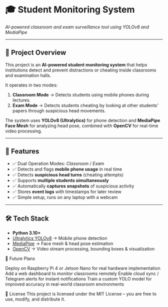 # 🎓 Student Monitoring System  
*AI-powered classroom and exam surveillance tool using YOLOv8 and MediaPipe*

---

## 📌 Project Overview
This project is an **AI-powered student monitoring system** that helps institutions detect and prevent distractions or cheating inside classrooms and examination halls.

It operates in two modes:
1. **Classroom Mode** → Detects students using mobile phones during lectures.  
2. **Exam Mode** → Detects students cheating by looking at other students’ papers through suspicious head movements.  

The system uses **YOLOv8 (Ultralytics)** for phone detection and **MediaPipe Face Mesh** for analyzing head pose, combined with **OpenCV** for real-time video processing.

---

## 🚀 Features
- ✅ Dual Operation Modes: *Classroom* / *Exam*  
- ✅ Detects and flags **mobile phone usage** in real time  
- ✅ Detects **suspicious head turns** (cheating attempts)  
- ✅ Supports **multiple students simultaneously**  
- ✅ Automatically **captures snapshots** of suspicious activity  
- ✅ Stores **event logs** with timestamps for later review  
- ✅ Simple setup, runs on any laptop with a webcam  

---

## 🛠️ Tech Stack
- **Python 3.10+**  
- [Ultralytics YOLOv8](https://github.com/ultralytics/ultralytics) → Mobile phone detection  
- [MediaPipe](https://developers.google.com/mediapipe) → Face mesh & head pose estimation  
- [OpenCV](https://opencv.org/) → Video stream processing, bounding boxes & visualization  

🔮 Future Plans

Deploy on Raspberry Pi 4 or Jetson Nano for real hardware implementation
Add a web dashboard to monitor classrooms remotely
Enable cloud sync / Telegram alerts for instant notifications
Train a custom YOLO model for improved accuracy in real-world classroom environments

📜 License
This project is licensed under the MIT License – you are free to use, modify, and distribute it.

